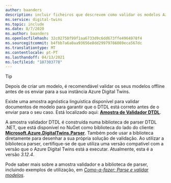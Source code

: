 ```yaml
---
author: baanders
description: incluir ficheiros que descrevem como validar os modelos Azure Digital Twins
ms.service: digital-twins
ms.topic: include
ms.date: 8/7/2020
ms.author: baanders
ms.openlocfilehash: 32c02750f99f1aa6733d9c6dd673ffe4964978f4
ms.sourcegitcommit: b4fbb7a6a0aa93656e8dd29979786069eca567dc
ms.translationtype: MT
ms.contentlocale: pt-PT
ms.lasthandoff: 04/13/2021
ms.locfileid: "107303778"
---
```

> [!TIP]
> Depois de criar um modelo, é recomendável validar os seus modelos offline antes de os enviar para a sua instância Azure Digital Twins.

Existe uma amostra agnóstica linguística disponível para validar documentos de modelo para garantir que o DTDL está correto antes de o enviar para o seu caso. Está localizado aqui: [**Amostra de Validador DTDL**](/samples/azure-samples/dtdl-validator/dtdl-validator).

A amostra validador DTDL é construída numa biblioteca de parser DTDL .NET, que está disponível no NuGet como biblioteca do lado do cliente: [**Microsoft.Azure.DigitalTwins.Parser**](https://nuget.org/packages/Microsoft.Azure.DigitalTwins.Parser/). Também pode usar a biblioteca diretamente para desenhar a sua própria solução de validação. Ao utilizar a biblioteca parser, certifique-se de que utiliza uma versão compatível com a versão que o Azure Digital Twins está a executar. Atualmente, esta é a versão *3.12.4*.

Pode saber mais sobre a amostra validador e a biblioteca de parser, incluindo exemplos de utilização, em [*Como-a-fazer: Parse e validar modelos*](../articles/digital-twins/how-to-parse-models.md).
